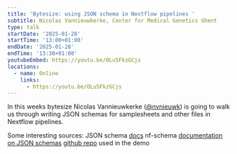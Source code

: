```yaml
---
title: 'Bytesize: using JSON schema in Nextflow pipelines '
subtitle: Nicolas Vannieuwkerke, Center for Medical Genetics Ghent
type: talk
startDate: '2025-01-28'
startTime: '13:00+01:00'
endDate: '2025-01-28'
endTime: '13:30+01:00'
youtubeEmbed: https://youtu.be/OLu5FkzGCjs
locations:
  - name: Online
    links:
      - https://youtu.be/OLu5FkzGCjs
---
```


In this weeks bytesize Nicolas Vannieuwkerke ([@nvnieuwk](https://github.com/nvnieuwk)) is going to walk us through writing JSON schemas for samplesheets and other files in Nextflow pipelines.

Some interesting sources:
JSON schema [docs](https://json-schema.org/draft/2020-12)
nf-schema [documentation on JSON schemas](https://nextflow-io.github.io/nf-schema/latest/nextflow_schema/nextflow_schema_specification/#definitions)
[github repo](https://github.com/nvnieuwk/samplesheet-schema-bytesize) used in the demo
